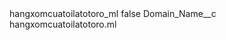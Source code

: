 <?xml version="1.0" encoding="UTF-8"?>
<CustomMetadata xmlns="http://soap.sforce.com/2006/04/metadata" xmlns:xsi="http://www.w3.org/2001/XMLSchema-instance" xmlns:xsd="http://www.w3.org/2001/XMLSchema">
    <label>hangxomcuatoilatotoro_ml</label>
    <protected>false</protected>
    <values>
        <field>Domain_Name__c</field>
        <value xsi:type="xsd:string">hangxomcuatoilatotoro.ml</value>
    </values>
</CustomMetadata>
